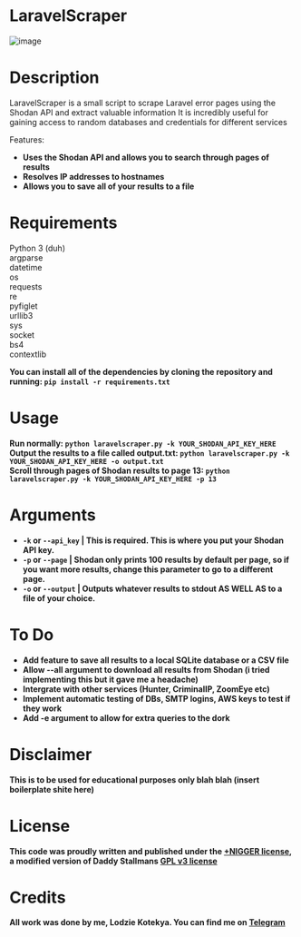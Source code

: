 # LaravelScraper

![image](https://github.com/axylisdead/LaravelScraper/assets/135433130/2784feb0-4c98-496a-9041-7cf81530d6ae)

# Description
LaravelScraper is a small script to scrape Laravel error pages using the Shodan API and extract valuable information
It is incredibly useful for gaining access to random databases and credentials for different services

Features:
- <b>Uses the Shodan API and allows you to search through pages of results</b>
- <b>Resolves IP addresses to hostnames</b>
- <b>Allows you to save all of your results to a file</b>

# Requirements
Python 3 (duh)
<br>
argparse
<br>
datetime
<br>
os
<br>
requests
<br>
re
<br>
pyfiglet
<br>
urllib3
<br>
sys
<br>
socket
<br>
bs4
<br>
contextlib

<b>You can install all of the dependencies by cloning the repository and running: ```pip install -r requirements.txt```

# Usage
Run normally: ```python laravelscraper.py -k YOUR_SHODAN_API_KEY_HERE```
<br>
Output the results to a file called output.txt: ```python laravelscraper.py -k YOUR_SHODAN_API_KEY_HERE -o output.txt```
<br>
Scroll through pages of Shodan results to page 13: ```python laravelscraper.py -k YOUR_SHODAN_API_KEY_HERE -p 13```

# Arguments
- ```-k``` or ```--api_key``` | This is required. This is where you put your Shodan API key.
- ```-p``` or ```--page``` | Shodan only prints 100 results by default per page, so if you want more results, change this parameter to go to a different page.
- ```-o``` or ```--output``` | Outputs whatever results to stdout AS WELL AS to a file of your choice.

# To Do
- Add feature to save all results to a local SQLite database or a CSV file
- Allow --all argument to download all results from Shodan (i tried implementing this but it gave me a headache)
- Intergrate with other services (Hunter, CriminalIP, ZoomEye etc)
- Implement automatic testing of DBs, SMTP logins, AWS keys to test if they work
- Add -e argument to allow for extra queries to the dork

# Disclaimer
This is to be used for educational purposes only blah blah (insert boilerplate shite here)

# License
This code was proudly written and published under the <a href=https://plusnigger.org>+NIGGER license</a>, a modified version of Daddy Stallmans <a href="https://www.gnu.org/licenses/gpl-3.0.txt">GPL v3 license</a>

# Credits
All work was done by me, Lodzie Kotekya. You can find me on <a href="https://t.me/lodzie">Telegram</a>
